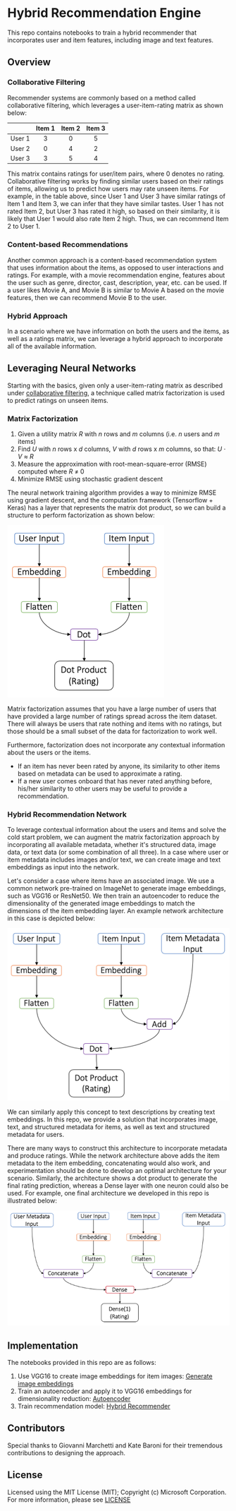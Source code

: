 # Hybrid Recommendation Engine

This repo contains notebooks to train a hybrid recommender that incorporates user and item features, including image and text features.

## Overview

### Collaborative Filtering

Recommender systems are commonly based on a method called collaborative filtering, which leverages a user-item-rating matrix as shown below:

| | Item 1 | Item 2 | Item 3 |
| --- |:---:|:---:|:---:|
| User 1 | 3 | 0 | 5 |
| User 2 | 0 | 4 | 2 |
| User 3 | 3 | 5 | 4 |

This matrix contains ratings for user/item pairs, where 0 denotes no rating. Collaborative filtering works by finding similar users based on their ratings of items, allowing us to predict how users may rate unseen items.  For example, in the table above, since User 1 and User 3 have similar ratings of Item 1 and Item 3, we can infer that they have similar tastes.  User 1 has not rated Item 2, but User 3 has rated it high, so based on their similarity, it is likely that User 1 would also rate Item 2 high.  Thus, we can recommend Item 2 to User 1.

### Content-based Recommendations

Another common approach is a content-based recommendation system that uses information about the items, as opposed to user interactions and ratings.  For example, with a movie recommendation engine, features about the user such as genre, director, cast, description, year, etc. can be used.  If a user likes Movie A, and Movie B is similar to Movie A based on the movie features, then we can recommend Movie B to the user.

### Hybrid Approach

In a scenario where we have information on both the users and the items, as well as a ratings matrix, we can leverage a hybrid approach to incorporate all of the available information.  

## Leveraging Neural Networks

Starting with the basics, given only a user-item-rating matrix as described under [collaborative filtering](#Collaborative-Filtering), a technique called matrix factorization is used to predict ratings on unseen items.

### Matrix Factorization
1. Given a utility matrix _R_ with _n_ rows and _m_ columns (i.e. _n_ users and _m_ items)
2. Find _U_ with _n_ rows x _d_ columns, _V_ with _d_ rows x _m_ columns, so that: _U_ · _V_ ≈ _R_
3. Measure the approximation with root-mean-square-error (RMSE) computed where _R_​ ≠ 0
4. Minimize RMSE using stochastic gradient descent

The neural network training algorithm provides a way to minimize RMSE using gradient descent, and the computation framework (Tensorflow + Keras) has a layer that represents the matrix dot product, so we can build a structure to perform factorization as shown below:

![Matrix Factorization with Neural Networks](./assets/matrix_factor_nn.png)

Matrix factorization assumes that you have a large number of users that have provided a large number of ratings spread across the item dataset. There will always be users that rate nothing and items with no ratings, but those should be a small subset of the data for factorization to work well. 

Furthermore, factorization does not incorporate any contextual information about the users or the items.

- If an item has never been rated by anyone, its similarity to other items based on metadata can be used to approximate a rating.
- If a new user comes onboard that has never rated anything before, his/her similarity to other users may be useful to provide a recommendation.

### Hybrid Recommendation Network
To leverage contextual information about the users and items and solve the cold start problem, we can augment the matrix factorization approach by incorporating all available metadata, whether it's structured data, image data, or text data (or some combination of all three).  In a case where user or item metadata includes images and/or text, we can create image and text embeddings as input into the network. 

Let's consider a case where items have an associated image.  We use a common network pre-trained on ImageNet to generate image embeddings, such as VGG16 or ResNet50.  We then train an autoencoder to reduce the dimensionality of the generated image embeddings to match the dimensions of the item embedding layer.  An example network architecture in this case is depicted below:

![Leveraging Item Metadata](./assets/matrix_item_meta.png)

We can similarly apply this concept to text descriptions by creating text embeddings.  In this repo, we provide a solution that incorporates image, text, and structured metadata for items, as well as text and structured metadata for users.

There are many ways to construct this architecture to incorporate metadata and produce ratings.  While the network architecture above adds the item metadata to the item embedding, concatenating would also work, and experimentation should be done to develop an optimal architecture for your scenario.  Similarly, the architecture shows a dot product to generate the final rating prediction, whereas a Dense layer with one neuron could also be used.  For example, one final architecture we developed in this repo is illustrated below:

![User and Item Metadata](./assets/user_item_meta.png)

## Implementation
The notebooks provided in this repo are as follows:

1) Use VGG16 to create image embeddings for item images: [Generate image embeddings](./notebooks/1_generate_image_embeddings.ipynb)
2) Train an autoencoder and apply it to VGG16 embeddings for dimensionality reduction: [Autoencoder](./notebooks/2_autoencoder.ipynb)
3) Train recommendation model: [Hybrid Recommender](./notebooks/3_hybrid_recommender.ipynb)

## Contributors
Special thanks to Giovanni Marchetti and Kate Baroni for their tremendous contributions to designing the approach.

## License
Licensed using the MIT License (MIT); Copyright (c) Microsoft Corporation. For more information, please see [LICENSE](./License)
